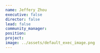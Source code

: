 ```yaml
---
name: Jeffery Zhou
executive: false
director: false
lead: false
community_manager:   
position:  
project:  
image: ../assets/default_exec_image.png
---
```

